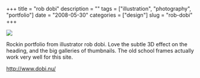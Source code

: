 +++
title = "rob dobi"
description = ""
tags = ["illustration", "photography", "portfolio"]
date = "2008-05-30"
categories = ["design"]
slug = "rob-dobi"
+++


 

  <div id="screens-thumbs" class="clearfix">
    <div class="txt-center" id="design-submission"><a href="http://www.dobi.nu/"><img id='bluga-thumbnail-1281' class='bluga-thumbnail large' src='/media/bluga/
wt483fe7cba4916.jpg'/></a></div>  
  </div>   
<p>Rockin portfolio from illustrator rob dobi. Love the subtle 3D effect on the heading, and the big galleries of thumbnails. The old school frames actually work very well for this site.</p>
<p><a href="http://www.dobi.nu/">http://www.dobi.nu/</a></p>




